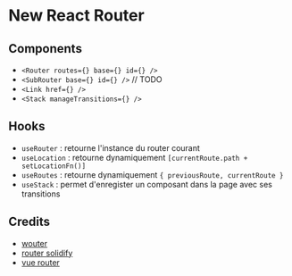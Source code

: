 # New React Router

## Components

- `<Router routes={} base={} id={} />`
- `<SubRouter base={} id={} />` // TODO
- `<Link href={} />`
- `<Stack manageTransitions={} />`

## Hooks

- `useRouter` : retourne l'instance du router courant
- `useLocation` : retourne dynamiquement `[currentRoute.path + setLocationFn()]`
- `useRoutes` : retourne dynamiquement `{ previousRoute, currentRoute }`
- `useStack` : permet d'enregister un composant dans la page avec ses transitions

## Credits

- [wouter](https://github.com/molefrog/wouter)
- [router solidify](https://github.com/solid-js/solidify/blob/master/navigation/Router.ts)
- [vue router](https://router.vuejs.org/)
